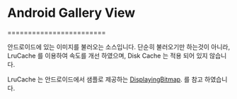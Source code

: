 # Android Gallery View
========================

안드로이드에 있는 이미지를 불러오는 소스입니다. 단순히 불러오기만 하는것이 아니라, LruCache 를 이용하여 속도를 개선 하였으며, Disk Cache 는 적용 되어 있지 않습니다.

LruCache 는 안드로이드에서 샘플로 제공하는 [DisplayingBitmap](http://developer.android.com/samples/DisplayingBitmaps/index.html). 를 참고 하였습니다.
